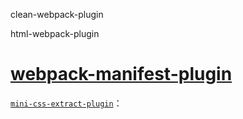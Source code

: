 clean-webpack-plugin

html-webpack-plugin

# **[webpack-manifest-plugin](https://github.com/danethurber/webpack-manifest-plugin)**

[`mini-css-extract-plugin`](https://webpack.js.org/plugins/mini-css-extract-plugin)：
